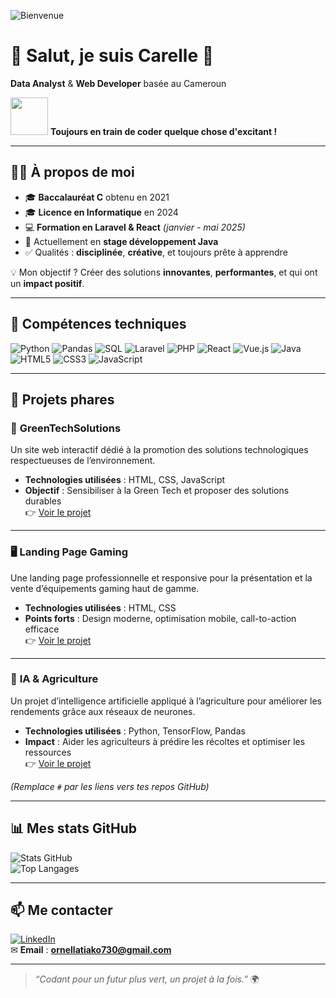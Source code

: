 ![Bienvenue](https://via.placeholder.com/1200x300.png?text=Bienvenue+sur+mon+GitHub+🌱)

# 👋 Salut, je suis Carelle 🌱  
**Data Analyst** & **Web Developer** basée au Cameroun  

<img src="https://media.giphy.com/media/WUlplcMpOCEmTGBtBW/giphy.gif" width="60" /> **Toujours en train de coder quelque chose d'excitant !**

---

## 🧑‍💻 À propos de moi  
- 🎓 **Baccalauréat C** obtenu en 2021  
- 🎓 **Licence en Informatique** en 2024  
- 💻 **Formation en Laravel & React** *(janvier - mai 2025)*  
- 🚀 Actuellement en **stage développement Java**  
- ✅ Qualités : **disciplinée**, **créative**, et toujours prête à apprendre  

💡 Mon objectif ? Créer des solutions **innovantes**, **performantes**, et qui ont un **impact positif**.

---

## 🚀 Compétences techniques  
![Python](https://img.shields.io/badge/-Python-3776AB?logo=python&logoColor=white)
![Pandas](https://img.shields.io/badge/-Pandas-150458?logo=pandas&logoColor=white)
![SQL](https://img.shields.io/badge/-SQL-4479A1?logo=postgresql&logoColor=white)
![Laravel](https://img.shields.io/badge/-Laravel-FF2D20?logo=laravel&logoColor=white)
![PHP](https://img.shields.io/badge/-PHP-777BB4?logo=php&logoColor=white)
![React](https://img.shields.io/badge/-React-61DAFB?logo=react&logoColor=black)
![Vue.js](https://img.shields.io/badge/-Vue.js-4FC08D?logo=vue.js&logoColor=white)
![Java](https://img.shields.io/badge/-Java-007396?logo=java&logoColor=white)
![HTML5](https://img.shields.io/badge/-HTML5-E34F26?logo=html5&logoColor=white)
![CSS3](https://img.shields.io/badge/-CSS3-1572B6?logo=css3)
![JavaScript](https://img.shields.io/badge/-JavaScript-F7DF1E?logo=javascript&logoColor=black)

---

## 📂 Projets phares  

### 🌿 **GreenTechSolutions**
Un site web interactif dédié à la promotion des solutions technologiques respectueuses de l’environnement.  
- **Technologies utilisées** : HTML, CSS, JavaScript  
- **Objectif** : Sensibiliser à la Green Tech et proposer des solutions durables  
👉 [Voir le projet](#)

---

### 🖥 **Landing Page Gaming**
Une landing page professionnelle et responsive pour la présentation et la vente d’équipements gaming haut de gamme.  
- **Technologies utilisées** : HTML, CSS  
- **Points forts** : Design moderne, optimisation mobile, call-to-action efficace  
👉 [Voir le projet](#)

---

### 🤖 **IA & Agriculture**
Un projet d’intelligence artificielle appliqué à l’agriculture pour améliorer les rendements grâce aux réseaux de neurones.  
- **Technologies utilisées** : Python, TensorFlow, Pandas  
- **Impact** : Aider les agriculteurs à prédire les récoltes et optimiser les ressources  
👉 [Voir le projet](#)

*(Remplace `#` par les liens vers tes repos GitHub)*

---

## 📊 Mes stats GitHub  
![Stats GitHub](https://github-readme-stats.vercel.app/api?username=Carelle9000&show_icons=true&theme=radical)  
![Top Langages](https://github-readme-stats.vercel.app/api/top-langs/?username=Carelle9000&layout=compact&theme=radical)

---

## 📫 Me contacter  
[![LinkedIn](https://img.shields.io/badge/-LinkedIn-0A66C2?logo=linkedin&logoColor=white)](https://linkedin.com/in/tonprofil)  
✉ **Email** : **ornellatiako730@gmail.com**

---

> *“Codant pour un futur plus vert, un projet à la fois.”* 🌍

